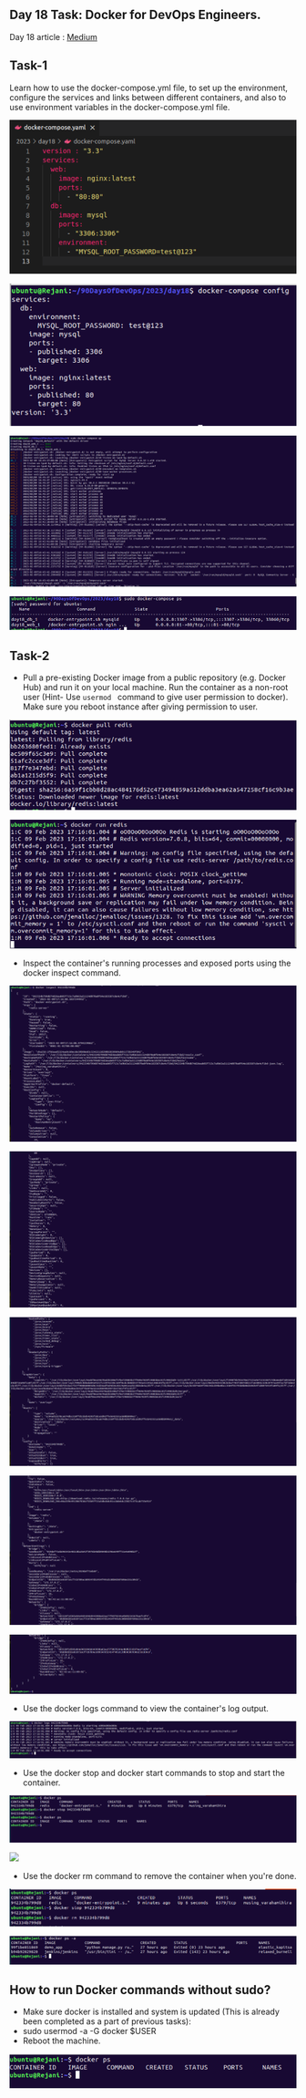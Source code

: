 ## Day 18 Task: Docker for DevOps Engineers.

Day 18 article : [Medium](https://medium.com/@rejani2906/day-18-docker-compose-and-yaml-d4c9d033b44f)

## Task-1

Learn how to use the docker-compose.yml file, to set up the environment, configure the services and links between different containers, and also to use environment variables in the docker-compose.yml file. 

![yaml](/2023/day18/Screenshots/docker-compose-yaml.png)

![config](/2023/day18/Screenshots/docker-compose-config.png)

![compose-up](/2023/day18/Screenshots/docker-compose-up.png)

![ps](/2023/day18/Screenshots/docker-compose-ps.png)

## Task-2
- Pull a pre-existing Docker image from a public repository (e.g. Docker Hub) and run it on your local machine. Run the container as a non-root user (Hint- Use `usermod ` command to give user permission to docker). Make sure you reboot instance after giving permission to user.

![pull](/2023/day18/Screenshots/docker-pull.png)

![run](/2023/day18/Screenshots/docker-run.png)


- Inspect the container's running processes and exposed ports using the docker inspect command.

![1](/2023/day18/Screenshots/inspect-1.png)

![2](/2023/day18/Screenshots/inspect-2.png)

![3](/2023/day18/Screenshots/inspect-3.png)

![4](/2023/day18/Screenshots/inspect-4.png)

![5](/2023/day18/Screenshots/inspect-5.png)

- Use the docker logs command to view the container's log output.

![logs](/2023/day18/Screenshots/docker-logs.png)

- Use the docker stop and docker start commands to stop and start the container.

![](/2023/day18/Screenshots/docker-stop.png)

![](/2023/day18/Screenshots/socker-start.png)

- Use the docker rm command to remove the container when you're done.

![rm1](/2023/day18/Screenshots/docker-rm-1.png)

![rm2](/2023/day18/Screenshots/docker-rm-2.png)

## How to run Docker commands without sudo?
- Make sure docker is installed and system is updated (This is already been completed as a part of previous tasks):
- sudo usermod -a -G docker $USER 
- Reboot the machine.

![ps](/2023/day18/Screenshots/docker-ps.png)

